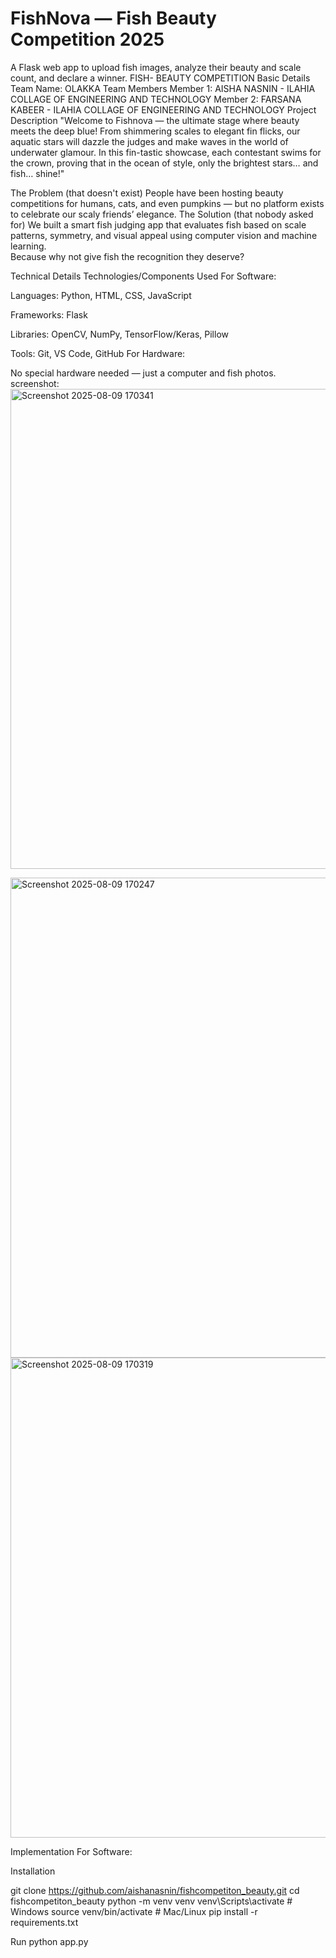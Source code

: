 # FishNova — Fish Beauty Competition 2025

A Flask web app to upload fish images, analyze their beauty and scale count, and declare a winner.
FISH- BEAUTY COMPETITION
Basic Details
Team Name: OLAKKA
Team Members
Member 1: AISHA NASNIN - ILAHIA COLLAGE OF ENGINEERING AND TECHNOLOGY
Member 2: FARSANA KABEER - ILAHIA COLLAGE OF ENGINEERING AND TECHNOLOGY
Project Description
"Welcome to Fishnova — the ultimate stage where beauty meets the deep blue! From shimmering scales to elegant fin flicks, our aquatic stars will dazzle the judges and make waves in the world of underwater glamour. In this fin-tastic showcase, each contestant swims for the crown, proving that in the ocean of style, only the brightest stars… and fish… shine!"

The Problem (that doesn't exist)
People have been hosting beauty competitions for humans, cats, and even pumpkins — but no platform exists to celebrate our scaly friends’ elegance.
The Solution (that nobody asked for)
We built a smart fish judging app that evaluates fish based on scale patterns, symmetry, and visual appeal using computer vision and machine learning.  
Because why not give fish the recognition they deserve?

Technical Details
Technologies/Components Used
For Software:

Languages: Python, HTML, CSS, JavaScript

Frameworks: Flask

Libraries: OpenCV, NumPy, TensorFlow/Keras, Pillow

Tools: Git, VS Code, GitHub
For Hardware:

No special hardware needed — just a computer and fish photos.
screenshot:<img width="1366" height="768" alt="Screenshot 2025-08-09 170341" src="https://github.com/user-attachments/assets/d377e86b-ff4e-45c6-b41e-cb82006b9854" />

<img width="1366" height="768" alt="Screenshot 2025-08-09 170247" src="https://github.com/user-attachments/assets/9e68003c-fb03-4018-89d2-b38c69f59258" />

<img width="1366" height="768" alt="Screenshot 2025-08-09 170319" src="https://github.com/user-attachments/assets/015eec8d-0d0e-4ce7-ae8a-4d25687ab37f" />



Implementation
For Software: 

Installation 

git clone https://github.com/aishanasnin/fishcompetiton_beauty.git
cd fishcompetiton_beauty
python -m venv venv
venv\Scripts\activate  # Windows
source venv/bin/activate  # Mac/Linux
pip install -r requirements.txt


Run
python app.py


